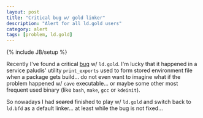 ```yaml
---
layout: post
title: "Critical bug w/ gold linker"
description: "Alert for all ld.gold users"
category: alert
tags: [problem, ld.gold]
---
```

{% include JB/setup %}

Recently I've found a critical [bug](https://sourceware.org/bugzilla/show_bug.cgi?id=16417) w/ `ld.gold`.
I'm lucky that it happened in a service paludis' utility `print_exports` used to form stored environment file
when a package gets build... do not even want to imagine what if the problem happened w/ `cave` executable...
or maybe some other most frequent used binary (like `bash`, `make`, `gcc` or `kdeinit`).

So nowadays I had <del>scared</del> finished to play w/ `ld.gold` and switch back to `ld.bfd` as a default linker...
at least while the bug is not fixed...
